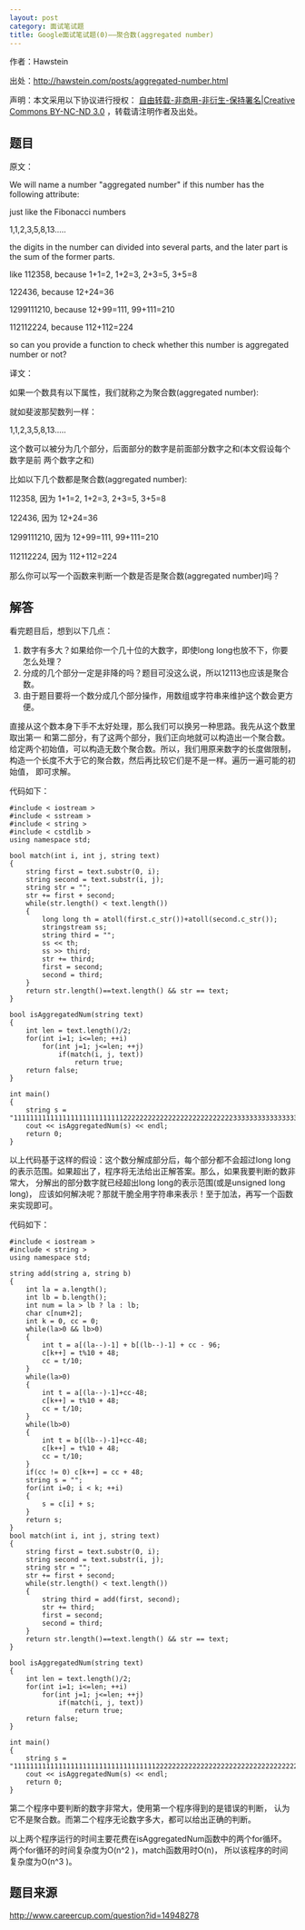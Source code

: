 ```yaml
---
layout: post
category: 面试笔试题
title: Google面试笔试题(0)——聚合数(aggregated number)
---
```


作者：Hawstein

出处：<http://hawstein.com/posts/aggregated-number.html>

声明：本文采用以下协议进行授权：
[自由转载-非商用-非衍生-保持署名|Creative Commons BY-NC-ND 3.0](http://creativecommons.org/licenses/by-nc-nd/3.0/deed.zh)
，转载请注明作者及出处。

## 题目

原文：

We will name a number "aggregated number" if this number has the following
attribute:

just like the Fibonacci numbers

1,1,2,3,5,8,13.....

the digits in the number can divided into several parts, and the later part is the sum of the former parts.

like 112358, because 1+1=2, 1+2=3, 2+3=5, 3+5=8

122436, because 12+24=36

1299111210, because 12+99=111, 99+111=210

112112224, because 112+112=224

so can you provide a function to check whether this number is aggregated number
or not?

译文：

如果一个数具有以下属性，我们就称之为聚合数(aggregated number):

就如斐波那契数列一样：

1,1,2,3,5,8,13.....

这个数可以被分为几个部分，后面部分的数字是前面部分数字之和(本文假设每个数字是前
两个数字之和)

比如以下几个数都是聚合数(aggregated number):

112358, 因为 1+1=2, 1+2=3, 2+3=5, 3+5=8

122436, 因为 12+24=36

1299111210, 因为 12+99=111, 99+111=210

112112224, 因为 112+112=224

那么你可以写一个函数来判断一个数是否是聚合数(aggregated number)吗？

## 解答

看完题目后，想到以下几点：

1. 数字有多大？如果给你一个几十位的大数字，即使long long也放不下，你要怎么处理？
1. 分成的几个部分一定是非降的吗？题目可没这么说，所以12113也应该是聚合数。
1. 由于题目要将一个数分成几个部分操作，用数组或字符串来维护这个数会更方便。

直接从这个数本身下手不太好处理，那么我们可以换另一种思路。我先从这个数里取出第一
和第二部分，有了这两个部分，我们正向地就可以构造出一个聚合数。
给定两个初始值，可以构造无数个聚合数。所以，我们用原来数字的长度做限制，
构造一个长度不大于它的聚合数，然后再比较它们是不是一样。遍历一遍可能的初始值，
即可求解。

代码如下：

<pre><code>#include < iostream >
#include < sstream >
#include < string >
#include < cstdlib >
using namespace std;

bool match(int i, int j, string text)
{
    string first = text.substr(0, i);
    string second = text.substr(i, j);
    string str = "";
    str += first + second;
    while(str.length() < text.length())
    {
        long long th = atoll(first.c_str())+atoll(second.c_str());
        stringstream ss;
        string third = "";
        ss << th;
        ss >> third;
        str += third;
        first = second;
        second = third;
    }
    return str.length()==text.length() && str == text;
}

bool isAggregatedNum(string text)
{
    int len = text.length()/2;
    for(int i=1; i<=len; ++i)
        for(int j=1; j<=len; ++j)
            if(match(i, j, text))
                return true;
    return false;
}

int main()
{
    string s = "1111111111111111111111111112222222222222222222222222223333333333333333333333";
    cout << isAggregatedNum(s) << endl;
    return 0;
}
</code></pre>

以上代码基于这样的假设：这个数分解成部分后，每个部分都不会超过long long
的表示范围。如果超出了，程序将无法给出正解答案。那么，如果我要判断的数非常大，
分解出的部分数字就已经超出long long的表示范围(或是unsigned long long)，
应该如何解决呢？那就干脆全用字符串来表示！至于加法，再写一个函数来实现即可。

代码如下：

<pre><code>#include < iostream >
#include < string >
using namespace std;

string add(string a, string b)
{
    int la = a.length();
    int lb = b.length();
    int num = la > lb ? la : lb;
    char c[num+2];
    int k = 0, cc = 0;
    while(la>0 && lb>0)
    {
        int t = a[(la--)-1] + b[(lb--)-1] + cc - 96;
        c[k++] = t%10 + 48;
        cc = t/10;
    }
    while(la>0)
    {
        int t = a[(la--)-1]+cc-48;
        c[k++] = t%10 + 48;
        cc = t/10;
    }
    while(lb>0)
    {
        int t = b[(lb--)-1]+cc-48;
        c[k++] = t%10 + 48;
        cc = t/10;
    }
    if(cc != 0) c[k++] = cc + 48;
    string s = "";
    for(int i=0; i < k; ++i)
    {
        s = c[i] + s;
    }
    return s;
}
bool match(int i, int j, string text)
{
    string first = text.substr(0, i);
    string second = text.substr(i, j);
    string str = "";
    str += first + second;
    while(str.length() < text.length())
    {
        string third = add(first, second);
        str += third;
        first = second;
        second = third;
    }
    return str.length()==text.length() && str == text;
}

bool isAggregatedNum(string text)
{
    int len = text.length()/2;
    for(int i=1; i<=len; ++i)
        for(int j=1; j<=len; ++j)
            if(match(i, j, text))
                return true;
    return false;
}

int main()
{
    string s = "111111111111111111111111111111111112222222222222222222222222222222222233333333333333333333333333333333333";
    cout << isAggregatedNum(s) << endl;
    return 0;
}
</code></pre>

第二个程序中要判断的数字非常大，使用第一个程序得到的是错误的判断，
认为它不是聚合数。而第二个程序无论数字多大，都可以给出正确的判断。

以上两个程序运行的时间主要花费在isAggregatedNum函数中的两个for循环。
两个for循环的时间复杂度为O(n^2 )，match函数用时O(n)，
所以该程序的时间复杂度为O(n^3 )。

## 题目来源

<http://www.careercup.com/question?id=14948278>
